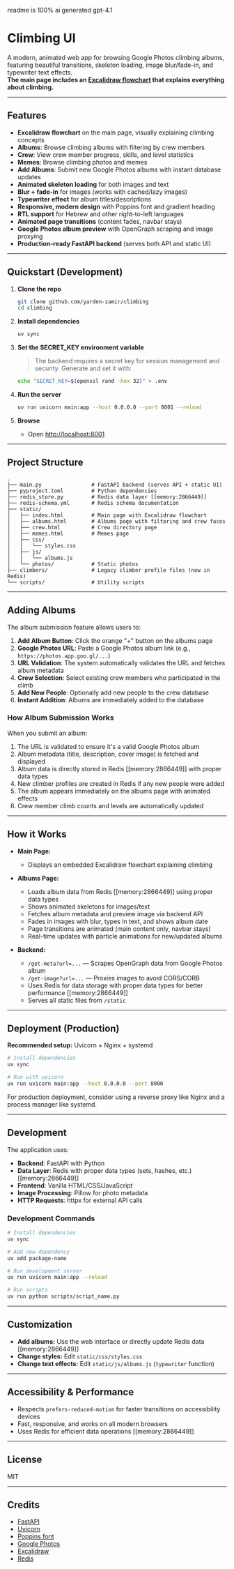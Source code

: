 readme is 100% ai generated gpt-4.1

# Climbing UI

A modern, animated web app for browsing Google Photos climbing albums, featuring beautiful transitions, skeleton loading, image blur/fade-in, and typewriter text effects.  
**The main page includes an [Excalidraw flowchart](https://link.excalidraw.com/readonly/AtAowLIPvMThzN3XHsEf) that explains everything about climbing.**

---

## Features

- **Excalidraw flowchart** on the main page, visually explaining climbing concepts
- **Albums**: Browse climbing albums with filtering by crew members
- **Crew**: View crew member progress, skills, and level statistics  
- **Memes**: Browse climbing photos and memes
- **Add Albums**: Submit new Google Photos albums with instant database updates
- **Animated skeleton loading** for both images and text
- **Blur + fade-in** for images (works with cached/lazy images)
- **Typewriter effect** for album titles/descriptions
- **Responsive, modern design** with Poppins font and gradient heading
- **RTL support** for Hebrew and other right-to-left languages
- **Animated page transitions** (content fades, navbar stays)
- **Google Photos album preview** with OpenGraph scraping and image proxying
- **Production-ready FastAPI backend** (serves both API and static UI)

---

## Quickstart (Development)

1. **Clone the repo**
    ```bash
    git clone github.com/yarden-zamir/climbing
    cd climbing
    ```

2. **Install dependencies**
    ```bash
    uv sync
    ```

3. **Set the SECRET_KEY environment variable**

   > The backend requires a secret key for session management and security. Generate and set it with:

   ```bash
   echo "SECRET_KEY=$(openssl rand -hex 32)" > .env
   ```

4. **Run the server**
    ```bash
    uv run uvicorn main:app --host 0.0.0.0 --port 8001 --reload
    ```

5. **Browse**
    - Open [http://localhost:8001](http://localhost:8001)

---

## Project Structure

```
.
├── main.py                # FastAPI backend (serves API + static UI)
├── pyproject.toml         # Python dependencies
├── redis_store.py         # Redis data layer [[memory:2866449]]
├── redis-schema.yml       # Redis schema documentation
├── static/
│   ├── index.html         # Main page with Excalidraw flowchart
│   ├── albums.html        # Albums page with filtering and crew faces
│   ├── crew.html          # Crew directory page
│   ├── memes.html         # Memes page
│   ├── css/
│   │   └── styles.css
│   ├── js/
│   │   └── albums.js
│   └── photos/            # Static photos
├── climbers/              # Legacy climber profile files (now in Redis)
└── scripts/               # Utility scripts
```

---

## Adding Albums

The album submission feature allows users to:

1. **Add Album Button**: Click the orange "+" button on the albums page
2. **Google Photos URL**: Paste a Google Photos album link (e.g., `https://photos.app.goo.gl/...`)
3. **URL Validation**: The system automatically validates the URL and fetches album metadata
4. **Crew Selection**: Select existing crew members who participated in the climb
5. **Add New People**: Optionally add new people to the crew database
6. **Instant Addition**: Albums are immediately added to the database

### How Album Submission Works

When you submit an album:

1. The URL is validated to ensure it's a valid Google Photos album
2. Album metadata (title, description, cover image) is fetched and displayed
3. Album data is directly stored in Redis [[memory:2866449]] with proper data types
4. New climber profiles are created in Redis if any new people were added
5. The album appears immediately on the albums page with animated effects
6. Crew member climb counts and levels are automatically updated

---

## How it Works

- **Main Page:**  
  - Displays an embedded Excalidraw flowchart explaining climbing
  
- **Albums Page:**  
  - Loads album data from Redis [[memory:2866449]] using proper data types
  - Shows animated skeletons for images/text
  - Fetches album metadata and preview image via backend API
  - Fades in images with blur, types in text, and shows album date
  - Page transitions are animated (main content only, navbar stays)
  - Real-time updates with particle animations for new/updated albums

- **Backend:**  
  - `/get-meta?url=...` — Scrapes OpenGraph data from Google Photos album
  - `/get-image?url=...` — Proxies images to avoid CORS/CORB
  - Uses Redis for data storage with proper data types for better performance [[memory:2866449]]
  - Serves all static files from `/static`

---

## Deployment (Production)

**Recommended setup:** Uvicorn + Nginx + systemd

```bash
# Install dependencies
uv sync

# Run with uvicorn
uv run uvicorn main:app --host 0.0.0.0 --port 8000
```

For production deployment, consider using a reverse proxy like Nginx and a process manager like systemd.

---

## Development

The application uses:
- **Backend**: FastAPI with Python
- **Data Layer**: Redis with proper data types (sets, hashes, etc.) [[memory:2866449]]
- **Frontend**: Vanilla HTML/CSS/JavaScript
- **Image Processing**: Pillow for photo metadata
- **HTTP Requests**: httpx for external API calls

### Development Commands

```bash
# Install dependencies
uv sync

# Add new dependency
uv add package-name

# Run development server
uv run uvicorn main:app --reload

# Run scripts
uv run python scripts/script_name.py
```

---

## Customization

- **Add albums:** Use the web interface or directly update Redis data [[memory:2866449]]
- **Change styles:** Edit `static/css/styles.css`
- **Change text effects:** Edit `static/js/albums.js` (`typewriter` function)

---

## Accessibility & Performance

- Respects `prefers-reduced-motion` for faster transitions on accessibility devices
- Fast, responsive, and works on all modern browsers
- Uses Redis for efficient data operations [[memory:2866449]]

---

## License

MIT

---

## Credits

- [FastAPI](https://fastapi.tiangolo.com/)
- [Uvicorn](https://www.uvicorn.org/)
- [Poppins font](https://fonts.google.com/specimen/Poppins)
- [Google Photos](https://photos.google.com/)
- [Excalidraw](https://excalidraw.com/)
- [Redis](https://redis.io/)
